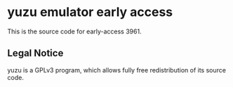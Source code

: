 yuzu emulator early access
=============

This is the source code for early-access 3961.

## Legal Notice

yuzu is a GPLv3 program, which allows fully free redistribution of its source code.